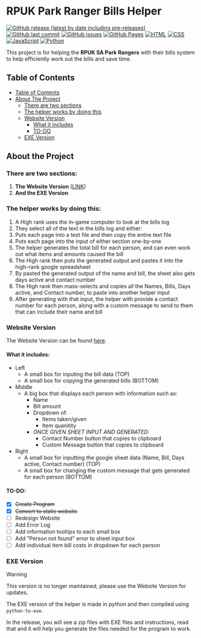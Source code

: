 # RPUK Park Ranger Bills Helper

[![GitHub release (latest by date including pre-releases)](https://img.shields.io/github/v/release/KeyErrorFinn/rpuk-park-ranger-bills?include_prereleases)](https://img.shields.io/github/v/release/KeyErrorFinn/rpuk-park-ranger-bills?include_prereleases)
[![GitHub last commit](https://img.shields.io/github/last-commit/KeyErrorFinn/rpuk-park-ranger-bills)](https://img.shields.io/github/last-commit/KeyErrorFinn/rpuk-park-ranger-bills)
[![GitHub issues](https://img.shields.io/github/issues-raw/KeyErrorFinn/rpuk-park-ranger-bills)](https://img.shields.io/github/issues-raw/KeyErrorFinn/rpuk-park-ranger-bills)
[![GitHub Pages](https://img.shields.io/badge/GitHub%20Pages-121013?logo=github&logoColor=white)](#)
[![HTML](https://img.shields.io/badge/HTML-%23E34F26.svg?logo=html5&logoColor=white)](#)
[![CSS](https://img.shields.io/badge/CSS-1572B6?logo=css3&logoColor=fff)](#)
[![JavaScript](https://img.shields.io/badge/JavaScript-F7DF1E?logo=javascript&logoColor=000)](#)
[![Python](https://img.shields.io/badge/Python-3776AB?logo=python&logoColor=fff)](#)


This project is for helping the **RPUK SA Park Rangers** with their bills system to help efficiently work out the bills and save time.
## Table of Contents
- [Table of Contents](#table-of-contents)
- [About The Project](#about-the-project)
  - [There are two sections](#there-are-two-sections)
  - [The helper works by doing this](#the-helper-works-by-doing-this)
  - [Website Version](#website-version)
    - [What it includes](#what-it-includes)
    - [TO-DO](#to-do)
  - [EXE Version](#exe-version-not-maintained)


## About the Project

### There are two sections:
1) **The Website Version** ([LINK](https://keyerrorfinn.github.io/rpuk-park-ranger-bills/))
2) **And the EXE Version**

### The helper works by doing this:
1) A High rank uses the in-game computer to look at the bills log
2) They select all of the text in the bills log and either:
  1) Puts each page into a text file and then copy the entire text file
  2) Puts each page into the input of either section one-by-one
3) The helper generates the total bill for each person, and can even work out what items and amounts caused the bill 
4) The High rank then puts the generated output and pastes it into the high-rank google spreadsheet
5) By pasted the generated output of the name and bill, the sheet also gets days active and contact number
6) The High rank then mass-selects and copies all the Names, Bills, Days active, and Contact number, to paste into another helper input
7) After generating with that input, the helper with provide a contact number for each person, along with a custom message to send to them that can include their name and bill


### Website Version
The Website Version can be found [here](https://keyerrorfinn.github.io/rpuk-park-ranger-bills/).

#### What it includes:
- Left
  - A small box for inputing the bill data (TOP)
  - A small box for copying the generated bills (BOTTOM)
- Middle
  - A big box that displays each person with information such as:
    - Name
    - Bill amount
    - Dropdown of:
      - Items taken/given
      - Item quanitity
    - *ONCE GIVEN SHEET INPUT AND GENERATED:*
      - Contact Number button that copies to clipboard
      - Custom Message button that copies to clipboard 
- Right
  - A small box for inputting the google sheet data (Name, Bill, Days active, Contact number) (TOP)
  - A small box for changing the custom message that gets generated for each person (BOTTOM)

#### TO-DO:
- [x] <s>Create Program</s>
- [x] <s>Convert to static website</s>
- [ ] Redesign Website
- [ ] Add Error Log
- [ ] Add information tooltips to each small box
- [ ] Add "Person not found" error to sheet input box
- [ ] Add individual item bill costs in dropdown for each person

### EXE Version
> [!WARNING]
> This version is no longer maintained, please use the Website Version for updates.

The EXE version of the helper is made in python and then compiled using `python-to-exe`.

In the release, you will see a zip files with EXE files and instructions, read that and it will help you generate the files needed for the program to work.
